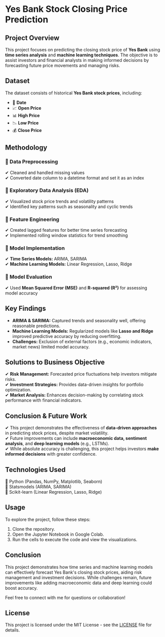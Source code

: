 # Yes Bank Stock Closing Price Prediction  

## Project Overview  
This project focuses on predicting the closing stock price of **Yes Bank** using **time series analysis** and **machine learning techniques**. The objective is to assist investors and financial analysts in making informed decisions by forecasting future price movements and managing risks.  

## Dataset  
The dataset consists of historical **Yes Bank stock prices**, including:  
- 📅 **Date**  
- 📈 **Open Price**  
- 📊 **High Price**  
- 📉 **Low Price**  
- 💰 **Close Price**  

## Methodology  

### 🔹 Data Preprocessing  
✔ Cleaned and handled missing values  
✔ Converted date column to a datetime format and set it as an index  

### 🔹 Exploratory Data Analysis (EDA)  
✔ Visualized stock price trends and volatility patterns  
✔ Identified key patterns such as seasonality and cyclic trends  

### 🔹 Feature Engineering  
✔ Created lagged features for better time series forecasting  
✔ Implemented rolling window statistics for trend smoothing  

### 🔹 Model Implementation  
✔ **Time Series Models:** ARIMA, SARIMA  
✔ **Machine Learning Models:** Linear Regression, Lasso, Ridge  

### 🔹 Model Evaluation  
✔ Used **Mean Squared Error (MSE)** and **R-squared (R²)** for assessing model accuracy  

## Key Findings  
- **ARIMA & SARIMA:** Captured trends and seasonality well, offering reasonable predictions.  
- **Machine Learning Models:** Regularized models like **Lasso and Ridge** improved predictive accuracy by reducing overfitting.  
- **Challenges:** Exclusion of external factors (e.g., economic indicators, market news) limited model accuracy.  

## Solutions to Business Objective  
✔ **Risk Management:** Forecasted price fluctuations help investors mitigate risks.  
✔ **Investment Strategies:** Provides data-driven insights for portfolio optimization.  
✔ **Market Analysis:** Enhances decision-making by correlating stock performance with financial indicators.  

## Conclusion & Future Work  
✔ This project demonstrates the effectiveness of **data-driven approaches** in predicting stock prices, despite market volatility.  
✔ Future improvements can include **macroeconomic data, sentiment analysis**, and **deep learning models** (e.g., LSTMs).  
✔ While absolute accuracy is challenging, this project helps investors **make informed decisions** with greater confidence.  

## Technologies Used  
🔹 Python (Pandas, NumPy, Matplotlib, Seaborn)  
🔹 Statsmodels (ARIMA, SARIMA)  
🔹 Scikit-learn (Linear Regression, Lasso, Ridge)  


## Usage

To explore the project, follow these steps:

1. Clone the repository.
2. Open the Jupyter Notebook in Google Colab.
3. Run the cells to execute the code and view the visualizations.

## Conclusion

This project demonstrates how time series and machine learning models can effectively forecast Yes Bank's closing stock prices, aiding risk management and investment decisions. While challenges remain, future improvements like adding macroeconomic data and deep learning could boost accuracy.

Feel free to connect with me for questions or collaboration!



## License

This project is licensed under the MIT License - see the [LICENSE](LICENSE) file for details.

